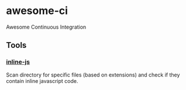 # awesome-ci
Awesome Continuous Integration



## Tools

### [inline-js](bin/inline-js)

Scan directory for specific files (based on extensions) and check if they contain inline javascript code.
